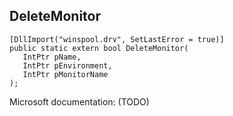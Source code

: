 ## DeleteMonitor

```
[DllImport("winspool.drv", SetLastError = true)]
public static extern bool DeleteMonitor(
   IntPtr pName,
   IntPtr pEnvironment,
   IntPtr pMonitorName
);
```

Microsoft documentation: (TODO)
